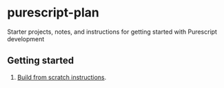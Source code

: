 # purescript-plan
Starter projects, notes, and instructions for getting started with Purescript development

## Getting started

1. [Build from scratch instructions](scratch/main.md).
